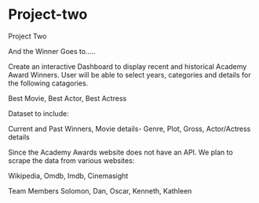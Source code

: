 # Project-two
Project Two

And the Winner Goes to…..

Create an interactive Dashboard to display recent and historical Academy Award Winners.  User will be able to select years, categories and details for the following catagories.

Best Movie,
Best Actor,
Best Actress

Dataset to include:

Current and Past Winners,
Movie details- Genre, Plot, Gross,
Actor/Actress details

Since the Academy Awards website does not have an API.  We plan to scrape the data from various websites:

Wikipedia,
Omdb,
Imdb,
Cinemasight

Team Members
  Solomon,
  Dan,
  Oscar,
  Kenneth,
  Kathleen
